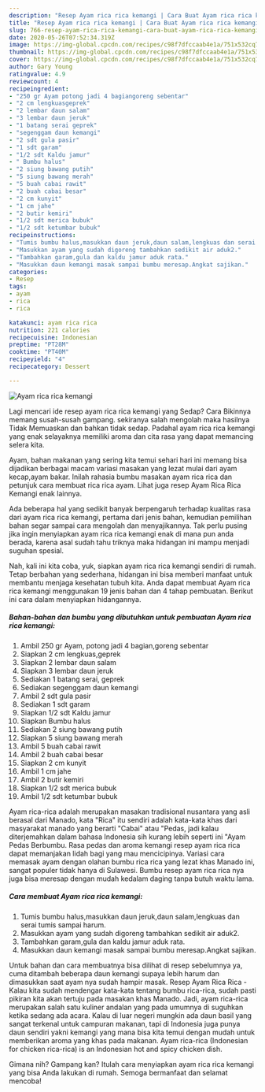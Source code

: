 ```yaml
---
description: "Resep Ayam rica rica kemangi | Cara Buat Ayam rica rica kemangi Yang Mudah Dan Praktis"
title: "Resep Ayam rica rica kemangi | Cara Buat Ayam rica rica kemangi Yang Mudah Dan Praktis"
slug: 766-resep-ayam-rica-rica-kemangi-cara-buat-ayam-rica-rica-kemangi-yang-mudah-dan-praktis
date: 2020-05-26T07:52:34.319Z
image: https://img-global.cpcdn.com/recipes/c98f7dfccaab4e1a/751x532cq70/ayam-rica-rica-kemangi-foto-resep-utama.jpg
thumbnail: https://img-global.cpcdn.com/recipes/c98f7dfccaab4e1a/751x532cq70/ayam-rica-rica-kemangi-foto-resep-utama.jpg
cover: https://img-global.cpcdn.com/recipes/c98f7dfccaab4e1a/751x532cq70/ayam-rica-rica-kemangi-foto-resep-utama.jpg
author: Gary Young
ratingvalue: 4.9
reviewcount: 4
recipeingredient:
- "250 gr Ayam potong jadi 4 bagiangoreng sebentar"
- "2 cm lengkuasgeprek"
- "2 lembar daun salam"
- "3 lembar daun jeruk"
- "1 batang serai geprek"
- "segenggam daun kemangi"
- "2 sdt gula pasir"
- "1 sdt garam"
- "1/2 sdt Kaldu jamur"
- " Bumbu halus"
- "2 siung bawang putih"
- "5 siung bawang merah"
- "5 buah cabai rawit"
- "2 buah cabai besar"
- "2 cm kunyit"
- "1 cm jahe"
- "2 butir kemiri"
- "1/2 sdt merica bubuk"
- "1/2 sdt ketumbar bubuk"
recipeinstructions:
- "Tumis bumbu halus,masukkan daun jeruk,daun salam,lengkuas dan serai tumis sampai harum."
- "Masukkan ayam yang sudah digoreng tambahkan sedikit air aduk2."
- "Tambahkan garam,gula dan kaldu jamur aduk rata."
- "Masukkan daun kemangi masak sampai bumbu meresap.Angkat sajikan."
categories:
- Resep
tags:
- ayam
- rica
- rica

katakunci: ayam rica rica 
nutrition: 221 calories
recipecuisine: Indonesian
preptime: "PT28M"
cooktime: "PT40M"
recipeyield: "4"
recipecategory: Dessert

---
```



![Ayam rica rica kemangi](https://img-global.cpcdn.com/recipes/c98f7dfccaab4e1a/751x532cq70/ayam-rica-rica-kemangi-foto-resep-utama.jpg)

Lagi mencari ide resep ayam rica rica kemangi yang Sedap? Cara Bikinnya memang susah-susah gampang. sekiranya salah mengolah maka hasilnya Tidak Memuaskan dan bahkan tidak sedap. Padahal ayam rica rica kemangi yang enak selayaknya memiliki aroma dan cita rasa yang dapat memancing selera kita.

Ayam, bahan makanan yang sering kita temui sehari hari ini memang bisa dijadikan berbagai macam variasi masakan yang lezat mulai dari ayam kecap,ayam bakar. Inilah rahasia bumbu masakan ayam rica rica dan petunjuk cara membuat rica rica ayam. Lihat juga resep Ayam Rica Rica Kemangi enak lainnya.

Ada beberapa hal yang sedikit banyak berpengaruh terhadap kualitas rasa dari ayam rica rica kemangi, pertama dari jenis bahan, kemudian pemilihan bahan segar sampai cara mengolah dan menyajikannya. Tak perlu pusing jika ingin menyiapkan ayam rica rica kemangi enak di mana pun anda berada, karena asal sudah tahu triknya maka hidangan ini mampu menjadi suguhan spesial.


Nah, kali ini kita coba, yuk, siapkan ayam rica rica kemangi sendiri di rumah. Tetap berbahan yang sederhana, hidangan ini bisa memberi manfaat untuk membantu menjaga kesehatan tubuh kita. Anda dapat membuat Ayam rica rica kemangi menggunakan 19 jenis bahan dan 4 tahap pembuatan. Berikut ini cara dalam menyiapkan hidangannya.

<!--inarticleads1-->

##### Bahan-bahan dan bumbu yang dibutuhkan untuk pembuatan Ayam rica rica kemangi:

1. Ambil 250 gr Ayam, potong jadi 4 bagian,goreng sebentar
1. Siapkan 2 cm lengkuas,geprek
1. Siapkan 2 lembar daun salam
1. Siapkan 3 lembar daun jeruk
1. Sediakan 1 batang serai, geprek
1. Sediakan segenggam daun kemangi
1. Ambil 2 sdt gula pasir
1. Sediakan 1 sdt garam
1. Siapkan 1/2 sdt Kaldu jamur
1. Siapkan  Bumbu halus
1. Sediakan 2 siung bawang putih
1. Siapkan 5 siung bawang merah
1. Ambil 5 buah cabai rawit
1. Ambil 2 buah cabai besar
1. Siapkan 2 cm kunyit
1. Ambil 1 cm jahe
1. Ambil 2 butir kemiri
1. Siapkan 1/2 sdt merica bubuk
1. Ambil 1/2 sdt ketumbar bubuk


Ayam rica-rica adalah merupakan masakan tradisional nusantara yang asli berasal dari Manado, kata &#34;Rica&#34; itu sendiri adalah kata-kata khas dari masyarakat manado yang berarti &#34;Cabai&#34; atau &#34;Pedas, jadi kalau diterjemahkan dalam bahasa Indonesia sih kurang lebih seperti ini &#34;Ayam Pedas Berbumbu. Rasa pedas dan aroma kemangi resep ayam rica rica dapat memanjakan lidah bagi yang mau mencicipinya. Variasi cara memasak ayam dengan olahan bumbu rica rica yang lezat khas Manado ini, sangat populer tidak hanya di Sulawesi. Bumbu resep ayam rica rica nya juga bisa meresap dengan mudah kedalam daging tanpa butuh waktu lama. 

<!--inarticleads2-->

##### Cara membuat Ayam rica rica kemangi:

1. Tumis bumbu halus,masukkan daun jeruk,daun salam,lengkuas dan serai tumis sampai harum.
1. Masukkan ayam yang sudah digoreng tambahkan sedikit air aduk2.
1. Tambahkan garam,gula dan kaldu jamur aduk rata.
1. Masukkan daun kemangi masak sampai bumbu meresap.Angkat sajikan.


Untuk bahan dan cara membuatnya bisa dilihat di resep sebelumnya ya, cuma ditambah beberapa daun kemangi supaya lebih harum dan dimasukkan saat ayam nya sudah hampir masak. Resep Ayam Rica Rica - Kalau kita sudah mendengar kata-kata tentang bumbu rica-rica, sudah pasti pikiran kita akan tertuju pada masakan khas Manado. Jadi, ayam rica-rica merupakan salah satu kuliner andalan yang pada umumnya di suguhkan ketika sedang ada acara. Kalau di luar negeri mungkin ada daun basil yang sangat terkenal untuk campuran makanan, tapi di Indonesia juga punya daun sendiri yakni kemangi yang mana bisa kita temui dengan mudah untuk memberikan aroma yang khas pada makanan. Ayam rica-rica (Indonesian for chicken rica-rica) is an Indonesian hot and spicy chicken dish. 

Gimana nih? Gampang kan? Itulah cara menyiapkan ayam rica rica kemangi yang bisa Anda lakukan di rumah. Semoga bermanfaat dan selamat mencoba!
